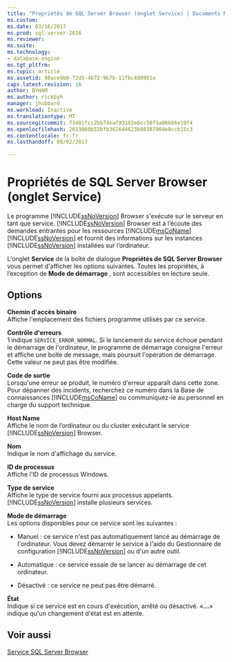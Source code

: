 ```yaml
---
title: "Propriétés de SQL Server Browser (onglet Service) | Documents Microsoft"
ms.custom: 
ms.date: 03/16/2017
ms.prod: sql-server-2016
ms.reviewer: 
ms.suite: 
ms.technology:
- database-engine
ms.tgt_pltfrm: 
ms.topic: article
ms.assetid: 98ace9b0-72d5-4b72-9b7b-11fbc490981a
caps.latest.revision: 16
author: BYHAM
ms.author: rickbyh
manager: jhubbard
ms.workload: Inactive
ms.translationtype: MT
ms.sourcegitcommit: f3481fcc2bb74eaf93182e6cc58f5a06666e10f4
ms.openlocfilehash: 2013060b53bfb3626d4623b80387904e8ccb15c3
ms.contentlocale: fr-fr
ms.lasthandoff: 08/02/2017

---
```

# <a name="sql-server-browser-properties-service-tab"></a>Propriétés de SQL Server Browser (onglet Service)
  Le programme [!INCLUDE[ssNoVersion](../../includes/ssnoversion-md.md)] Browser s'exécute sur le serveur en tant que service. [!INCLUDE[ssNoVersion](../../includes/ssnoversion-md.md)] Browser est à l’écoute des demandes entrantes pour les ressources [!INCLUDE[msCoName](../../includes/msconame-md.md)] [!INCLUDE[ssNoVersion](../../includes/ssnoversion-md.md)] et fournit des informations sur les instances [!INCLUDE[ssNoVersion](../../includes/ssnoversion-md.md)] installées sur l’ordinateur.  
  
 L'onglet **Service** de la boîte de dialogue **Propriétés de SQL Server Browser** vous permet d'afficher les options suivantes. Toutes les propriétés, à l’exception de **Mode de démarrage** , sont accessibles en lecture seule.  
  
## <a name="options"></a>Options  
 **Chemin d'accès binaire**  
 Affiche l'emplacement des fichiers programme utilisés par ce service.  
  
 **Contrôle d'erreurs**  
 1 indique `SERVICE_ERROR_NORMAL`. Si le lancement du service échoue pendant le démarrage de l'ordinateur, le programme de démarrage consigne l'erreur et affiche une boîte de message, mais poursuit l'opération de démarrage. Cette valeur ne peut pas être modifiée.  
  
 **Code de sortie**  
 Lorsqu'une erreur se produit, le numéro d'erreur apparaît dans cette zone. Pour dépanner des incidents, recherchez ce numéro dans la Base de connaissances [!INCLUDE[msCoName](../../includes/msconame-md.md)] ou communiquez-le au personnel en charge du support technique.  
  
 **Host Name**  
 Affiche le nom de l’ordinateur ou du cluster exécutant le service [!INCLUDE[ssNoVersion](../../includes/ssnoversion-md.md)] Browser.  
  
 **Nom**  
 Indique le nom d'affichage du service.  
  
 **ID de processus**  
 Affiche l'ID de processus Windows.  
  
 **Type de service**  
 Affiche le type de service fourni aux processus appelants. [!INCLUDE[ssNoVersion](../../includes/ssnoversion-md.md)] installe plusieurs services.  
  
 **Mode de démarrage**  
 Les options disponibles pour ce service sont les suivantes :  
  
-   Manuel : ce service n'est pas automatiquement lancé au démarrage de l'ordinateur. Vous devez démarrer le service à l'aide du Gestionnaire de configuration [!INCLUDE[ssNoVersion](../../includes/ssnoversion-md.md)] ou d'un autre outil.  
  
-   Automatique : ce service essaie de se lancer au démarrage de cet ordinateur.  
  
-   Désactivé : ce service ne peut pas être démarré.  
  
 **État**  
 Indique si ce service est en cours d'exécution, arrêté ou désactivé. «**…**» indique qu'un changement d'état est en attente.  
  
## <a name="see-also"></a>Voir aussi  
 [Service SQL Server Browser](../../tools/configuration-manager/sql-server-browser-service.md)  
  
  

